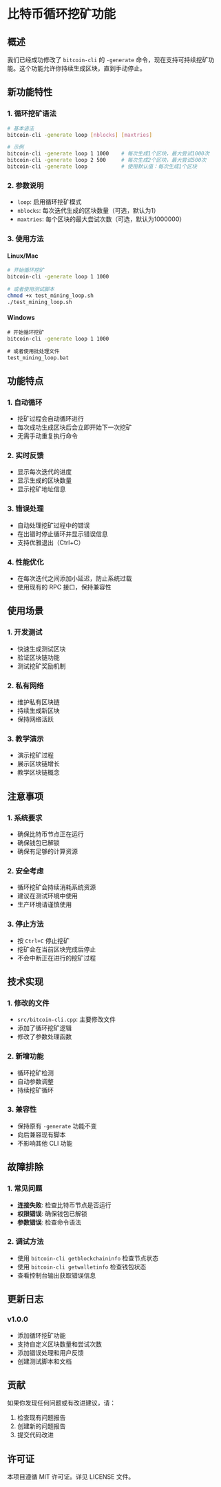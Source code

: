 # 比特币循环挖矿功能

## 概述

我们已经成功修改了 `bitcoin-cli` 的 `-generate` 命令，现在支持可持续挖矿功能。这个功能允许你持续生成区块，直到手动停止。

## 新功能特性

### 1. 循环挖矿语法
```bash
# 基本语法
bitcoin-cli -generate loop [nblocks] [maxtries]

# 示例
bitcoin-cli -generate loop 1 1000    # 每次生成1个区块，最大尝试1000次
bitcoin-cli -generate loop 2 500     # 每次生成2个区块，最大尝试500次
bitcoin-cli -generate loop           # 使用默认值：每次生成1个区块
```

### 2. 参数说明
- `loop`: 启用循环挖矿模式
- `nblocks`: 每次迭代生成的区块数量（可选，默认为1）
- `maxtries`: 每个区块的最大尝试次数（可选，默认为1000000）

### 3. 使用方法

#### Linux/Mac
```bash
# 开始循环挖矿
bitcoin-cli -generate loop 1 1000

# 或者使用测试脚本
chmod +x test_mining_loop.sh
./test_mining_loop.sh
```

#### Windows
```cmd
# 开始循环挖矿
bitcoin-cli -generate loop 1 1000

# 或者使用批处理文件
test_mining_loop.bat
```

## 功能特点

### 1. 自动循环
- 挖矿过程会自动循环进行
- 每次成功生成区块后会立即开始下一次挖矿
- 无需手动重复执行命令

### 2. 实时反馈
- 显示每次迭代的进度
- 显示生成的区块数量
- 显示挖矿地址信息

### 3. 错误处理
- 自动处理挖矿过程中的错误
- 在出错时停止循环并显示错误信息
- 支持优雅退出（Ctrl+C）

### 4. 性能优化
- 在每次迭代之间添加小延迟，防止系统过载
- 使用现有的 RPC 接口，保持兼容性

## 使用场景

### 1. 开发测试
- 快速生成测试区块
- 验证区块链功能
- 测试挖矿奖励机制

### 2. 私有网络
- 维护私有区块链
- 持续生成新区块
- 保持网络活跃

### 3. 教学演示
- 演示挖矿过程
- 展示区块链增长
- 教学区块链概念

## 注意事项

### 1. 系统要求
- 确保比特币节点正在运行
- 确保钱包已解锁
- 确保有足够的计算资源

### 2. 安全考虑
- 循环挖矿会持续消耗系统资源
- 建议在测试环境中使用
- 生产环境请谨慎使用

### 3. 停止方法
- 按 `Ctrl+C` 停止挖矿
- 挖矿会在当前区块完成后停止
- 不会中断正在进行的挖矿过程

## 技术实现

### 1. 修改的文件
- `src/bitcoin-cli.cpp`: 主要修改文件
- 添加了循环挖矿逻辑
- 修改了参数处理函数

### 2. 新增功能
- 循环挖矿检测
- 自动参数调整
- 持续挖矿循环

### 3. 兼容性
- 保持原有 `-generate` 功能不变
- 向后兼容现有脚本
- 不影响其他 CLI 功能

## 故障排除

### 1. 常见问题
- **连接失败**: 检查比特币节点是否运行
- **权限错误**: 确保钱包已解锁
- **参数错误**: 检查命令语法

### 2. 调试方法
- 使用 `bitcoin-cli getblockchaininfo` 检查节点状态
- 使用 `bitcoin-cli getwalletinfo` 检查钱包状态
- 查看控制台输出获取错误信息

## 更新日志

### v1.0.0
- 添加循环挖矿功能
- 支持自定义区块数量和尝试次数
- 添加错误处理和用户反馈
- 创建测试脚本和文档

## 贡献

如果你发现任何问题或有改进建议，请：
1. 检查现有问题报告
2. 创建新的问题报告
3. 提交代码改进

## 许可证

本项目遵循 MIT 许可证。详见 LICENSE 文件。
